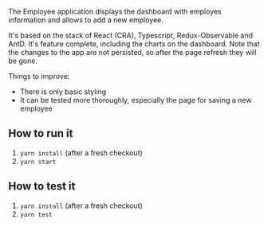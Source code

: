 The Employee application displays the dashboard with employes information and allows to add a new employee.

It's based on the stack of React (CRA), Typescript, Redux-Observable and AntD. 
It's feature complete, including the charts on the dashboard. Note that the changes to the app are not persisted, so after the page refresh they will be gone.

Things to improve:
  - There is only basic styling
  - It can be tested more thoroughly, especially the page for saving a new employee


## How to run it

1. `yarn install` (after a fresh checkout)
2. `yarn start`

## How to test it

1. `yarn install` (after a fresh checkout)
2. `yarn test`
